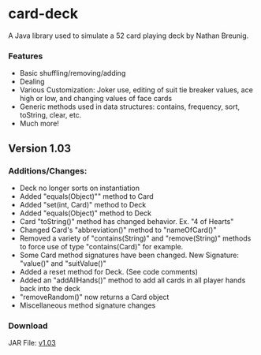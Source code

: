 # card-deck
A Java library used to simulate a 52 card playing deck by Nathan Breunig.
### Features
  - Basic shuffling/removing/adding
  - Dealing
  - Various Customization: Joker use, editing of suit tie breaker values, ace high or low, and changing values of face cards
  - Generic methods used in data structures: contains, frequency, sort, toString, clear, etc. 
  - Much more!
## Version 1.03
### Additions/Changes: 
  - Deck no longer sorts on instantiation
  - Added "equals(Object)"" method to Card
  - Added "set(int, Card)" method to Deck
  - Added "equals(Object)" method to Deck
  - Card "toString()" method has changed behavior. Ex. "4 of Hearts"
  - Changed Card's "abbreviation()" method to "nameOfCard()"
  - Removed a variety of "contains(String)" and "remove(String)" methods to force use of type "contains(Card)" for example.
  - Some Card method signatures have been changed. New Signature: "value()" and "suitValue()"
  - Added a reset method for Deck. (See code comments)
  - Added an "addAllHands()" method to add all cards in all player hands back into the deck
  - "removeRandom()" now returns a Card object
  - Miscellaneous method signature changes
  
### Download
JAR File: [v1.03](http://bit.ly/2Z1NG6h)